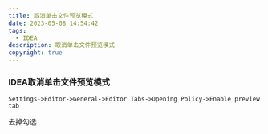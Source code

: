 ```yaml
---
title: 取消单击文件预览模式
date: 2023-05-08 14:54:42
tags:
  - IDEA
description: 取消单击文件预览模式
copyright: true
---
```


### IDEA取消单击文件预览模式

`Settings->Editor->General->Editor Tabs->Opening Policy->Enable preview tab`

去掉勾选